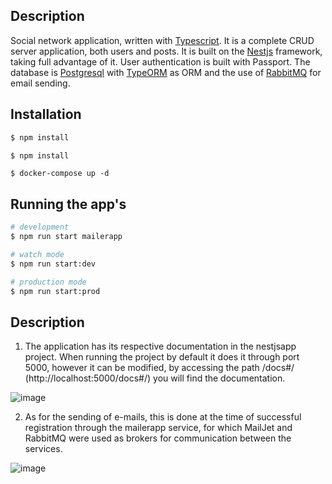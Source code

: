 ## Description

Social network application, written with <a href="typescriptlang.org" target="blank">Typescript</a>. It is a complete CRUD server application, both users and posts.
It is built on the <a href="https://nestjs.com" target="blank">Nestjs</a> framework, taking full advantage of it. User authentication is built with Passport. The database is <a href="https://postgresql.org" target="blank">Postgresql</a> with <a href="https://typeorm.io" target="blank">TypeORM</a> as ORM and the use of <a href="https://www.rabbitmq.com/" target="blank">RabbitMQ</a> for email sending.
## Installation

```bash nestjapp
$ npm install
```

```bash mailerapp
$ npm install
```

```Run Docker-compose for DB & RabbitMQ
$ docker-compose up -d
```

## Running the app's

```bash
# development
$ npm run start mailerapp 

# watch mode
$ npm run start:dev

# production mode
$ npm run start:prod
```

## Description

1. The application has its respective documentation in the nestjsapp project. When running the project by default it does it through port 5000, however it can be modified, by accessing the path /docs#/ (http://localhost:5000/docs#/) you will find the documentation. 

![image](https://github.com/TOYCRESJDGM/SocialNetwork/assets/69774985/d01e277a-ce24-4612-97ba-15ca9fb8f097)

2. As for the sending of e-mails, this is done at the time of successful registration through the mailerapp service, for which MailJet and RabbitMQ were used as brokers for communication between the services.

![image](https://github.com/TOYCRESJDGM/SocialNetwork/assets/69774985/5c4fcd54-5fea-4e8a-be3b-954bf27582f7)


